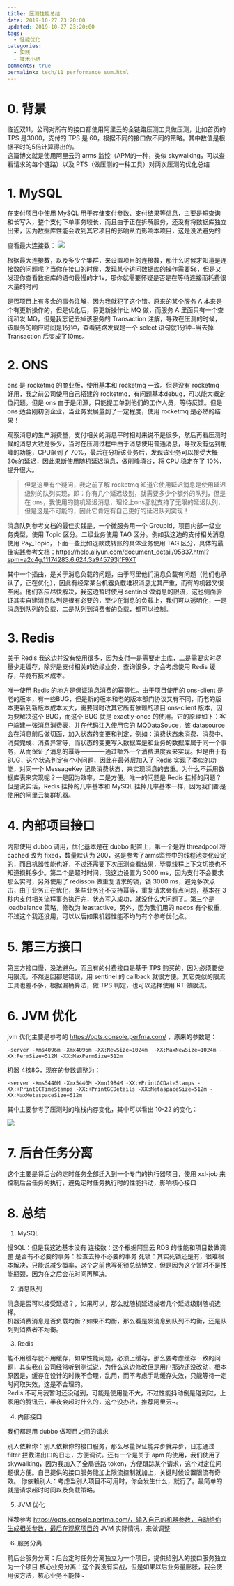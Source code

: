```yaml
---
title: 压测性能总结
date: 2019-10-27 23:20:00
updated: 2019-10-27 23:20:00
tags:
  - 性能优化
categories: 
  - 实践
  - 技术小结
comments: true
permalink: tech/11_performance_sum.html    
---
```


# 0. 背景

临近双11，公司对所有的接口都使用阿里云的全链路压测工具做压测，比如首页的 TPS 是3000，支付的 TPS 是 60，根据不同的接口做不同的策略。其中数值是根据平时的5倍计算得出的。  
这篇博文就是使用阿里云的 arms 监控（APM的一种，类似 skywalking，可以查看请求的每个链路）以及 PTS（做压测的一种工具）对两次压测的优化总结

# 1. MySQL

在支付项目中使用 MySQL 用于存储支付参数、支付结果等信息，主要是短查询和长写入，整个支付下单事务较长，而且由于正在拆解服务，还没有将数据库独立出来，因为数据库性能会收到其它项目的影响从而影响本项目，这是没法避免的

查看最大连接数：
![][1]

根据最大连接数，以及多少个集群，来设置项目的连接数，那什么时候才知道是连接数的问题呢？当你在接口的时候，发现某个访问数据库的操作需要5s，但是又发现你查看数据库的语句最慢的才1s，那你就需要怀疑是否是在等待连接而耗费很大量的时间

是否项目上有多余的事务注解，因为我就犯了这个错。原来的某个服务 A 本来是个有更新操作的，但是优化后，将更新操作让 MQ 做，而服务 A 里面只有一个查询和发 MQ，但是我忘记去掉该服务的 Transaction 注解，导致在压测的时候，该服务的响应时间是1分钟，查看链路发现是一个 select 语句就1分钟~当去掉 Transaction 后变成了10ms。

# 2. ONS

ons 是 rocketmq 的商业版，使用基本和 rocketmq 一致。但是没有 rocketmq 好用，我之前公司使用自己搭建的 rocketmq，有问题基本debug，可以能大概定位问题。但是 ons 由于是闭源，只能提工单到他们的工作人员，等待反馈。但是 ons 适合刚初创企业，当业务发展量到了一定程度，使用 rocketmq 是必然的结果！

观察消息的生产消费量，支付相关的消息平时相对来说不是很多，然后再看压测时候的消息大致是多少，当时在压测过程中由于消息使用普通消息，导致没有达到削峰的功能，CPU飙到了 70%，最后在分析该业务后，发现该业务可以接受大概30s的延迟，因此果断使用随机延迟消息，做削峰填谷，将 CPU 稳定在了 10%，提升很大。
>但是这里有个疑问，我之前了解 rocketmq 知道它使用延迟消息是使用延迟级别的队列实现，即：你有几个延迟级别，就需要多少个额外的队列，但是在 ons，我使用的随机延迟消息，理论上ons那就支持了无限的延迟队列，但是这是不可能的，因此它肯定有自己更好的延迟队列实现！

消息队列参考文档的最佳实践是，一个微服务用一个 GroupId，项目内部一级业务类型，使用 Topic 区分。二级业务使用 TAG 区分。例如我这边的支付相关消息使用 Pay_Topic，下面一些比如退款或转账的具体业务使用 TAG 区分，具体的最佳实践参考文档：https://help.aliyun.com/document_detail/95837.html?spm=a2c4g.11174283.6.624.3a945793jfF9XT

其中一个插曲，是关于消息负载的问题，由于阿里他们消息负载有问题（他们也承认了，正在优化），因此有经常某台机器负载堆积消息尤其严重，而有的机器又很空闲。他们答应尽快解决，我这边暂时使用 sentinel 做消息的限流，这也侧面验证其实自建消息队列是很有必要的，至少在消息的负载上，我们可以透明化，一是消息到队列的负载，二是队列到消费者的负载，都可以控制。

# 3. Redis

关于 Redis 我这边并没有使用很多，因为支付一是需要走主库，二是需要实时尽量少走缓存，除非是支付相关的边缘业务，查询很多，才会考虑使用 Redis 缓存，毕竟有技术成本。  
  
唯一使用 Redis 的地方是保证消息消费的幂等性。由于项目使用的 ons-client 是老的版本，有一些BUG，但是新的版本和老的版本部门协议又有不同，而老的版本更新到新版本成本太大，需要同时改其它所有依赖的项目 ons-client 版本，因为要解决这个 BUG，而这个 BUG 就是 exactly-once 的使用。它的原理如下：客户端建一张消息消费表，并在代码注入使用它的 MQDataSouce，该 datasource 会在消息前后做切面，加入状态的变更和判定，例如：消费状态未消费、消费中、消费完成、消费异常等，而状态的变更写入数据库是和业务的数据库属于同一个事务，从而保证了消息的幂等————通过额外一个消费进度表来实现。但是由于有 BUG，这个状态判定有个小问题，因此在最外层加入了 Redis 实现了类似的功能，对同一个 MessageKey 记录消费状态，来实现消息的去重。为什么不适用数据库表来实现呢？一是因为效率，二是方便。唯一的问题是 Redis 挂掉的问题？但是说实话，Redis 挂掉的几率基本和 MySQL 挂掉几率基本一样，因为我们都是使用的阿里云集群机器。

# 4. 内部项目接口

内部使用 dubbo 调用，优化基本是在 dubbo 配置上，第一个是将 threadpool 将 cached 改为 fixed，数量默认为 200，这是参考了arms监控中的线程池变化设定的，而且机器性能也好，不过还需要下次压测查看结果，毕竟线程上下文切换也不知道损耗多少。第二个是超时时间，我这边设置为 3000 ms，因为支付不会要求那么实时，另外使用了 redisson 做重复请求的锁，锁 3000 ms，避免多次点击，由于业务正在优化，某些业务还不支持幂等，重复请求会有点问题，基本在 3 秒内支付相关流程事务执行完，状态写入成功，就没什么大问题了。第三个是 loadbalance 策略，修改为 leastactive，另外，因为我们用的 nacos 有个权重，不过这个我还没用，可以以后如果机器性能不均匀有个参考优化点。

# 5. 第三方接口

第三方接口慢，没法避免，而且有的付费接口是基于 TPS 购买的，因为必须要使用限流，不然返回都是错误，用 sentinel 的 callback 就很方便。其它类似的限流工具也差不多，根据漏桶算法，做 TPS 判定，也可以选择使用 RT 做限流。

# 6. JVM 优化

jvm 优化主要是参考的 https://opts.console.perfma.com/ ，原来的参数是：
```
-server -Xms4096m -Xmx4096m -XX:NewSize=1024m  -XX:MaxNewSize=1024m -XX:PermSize=512M -XX:MaxPermSize=512m
```
机器 4核8G，现在的参数调整为：
```
-server -Xms5440M -Xmx5440M -Xmn1984M -XX:+PrintGCDateStamps -XX:+PrintGCTimeStamps -XX:+PrintGCDetails -XX:MetaspaceSize=512m -XX:MaxMetaspaceSize=512m
```

其中主要参考了压测时的堆栈内存变化，其中可以看出 10-22 的变化：

![][2]

# 7. 后台任务分离

这个主要是将后台的定时任务全部迁入到一个专门的执行器项目，使用 xxl-job 来控制后台任务的执行，避免定时任务执行时的性能抖动，影响核心接口

# 8. 总结

1. MySQL

慢SQL：但是我这边基本没有
连接数：这个根据阿里云 RDS 的性能和项目数做调整
是否有不必要的事务：检查去掉不必要的事务
死锁：其实死锁还是有，很难根本解决，只能说减少概率，这个之前也写死锁总结博文，但是因为这个暂时不是性能瓶颈，因为在之后会花时间再解决。

2. 消息队列

消息是否可以接受延迟？，如果可以，那么就随机延迟或者几个延迟级别随机选择。  
机器消费消息是否负载均衡？如果不均衡，那么看是发消息到队列不均衡，还是队列到消费者不均衡。

3. Redis

能不用缓存就不用缓存，如果性能问题，必须上缓存，那么要考虑缓存一致的问题，其实我在公司经常听到测试说，为什么这边修改但是用户那边还没改动，根本原因是，缓存在设计的时候不合理，乱用，而不考虑手动缓存失效，只能等待一定时间取失效，这是不合理的。  
Redis 不可用我暂时还没碰到，可能是使用量不大，不过性能抖动倒是碰到过，上家用的腾讯云，半夜会超时什么的，这个没办法，推荐阿里云~。

4. 内部接口

我们都是用 dubbo 做项目之间的请求

别人依赖你：别人依赖你的接口服务，那么尽量保证能异步就异步，日志通过 filter 拦截进出口的日志，方便调试。还有一个是关于 apm 的使用，我们使用了 skywalking，因为我加入了全局链路 token，方便跟踪某个请求，这个对定位问题很方便。自己提供的接口服务能加上限流控制就加上，关键时候设置限流有奇效。
你依赖别人：考虑当别人项目不可用时，你会发生什么，就行了。最简单的就是请求超时时间以及负载策略。

5. JVM 优化

推荐参考 https://opts.console.perfma.com/，输入自己的机器参数，自动给你生成相关参数，最后在观察项目的 JVM 实际情况，来做调整

6. 服务分离

前后台服务分离：后台定时任务分离独立为一个项目，提供给别人的接口服务独立为一个项目
核心业务分离：这个我没有实战，但是如果以后业务量膨胀，我会使用该方法，核心业务不能挂~


[1]: https://leran2deeplearnjavawebtech.oss-cn-beijing.aliyuncs.com/somephoto/2019-10-28MySQL%E6%9C%80%E5%A4%A7%E8%BF%9E%E6%8E%A5%E6%95%B0.png
[2]: https://leran2deeplearnjavawebtech.oss-cn-beijing.aliyuncs.com/somephoto/2019-10-28JVM%E5%9B%BE.png
